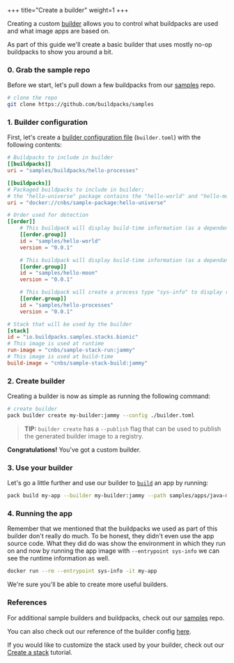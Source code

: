 +++
title="Create a builder"
weight=1
+++

Creating a custom [builder][builder] allows you to control what buildpacks are used and what image apps are based on.

<!--more-->

As part of this guide we'll create a basic builder that uses mostly no-op buildpacks to show you around a bit.

### 0. Grab the sample repo

Before we start, let's pull down a few buildpacks from our [samples][samples] repo.

```bash
# clone the repo
git clone https://github.com/buildpacks/samples
```

### 1. Builder configuration

First, let's create a [builder configuration file][builder-config] (`builder.toml`) with the following contents:

```toml
# Buildpacks to include in builder
[[buildpacks]]
uri = "samples/buildpacks/hello-processes"

[[buildpacks]]
# Packaged buildpacks to include in builder;
# the "hello-universe" package contains the "hello-world" and "hello-moon" buildpacks
uri = "docker://cnbs/sample-package:hello-universe"

# Order used for detection
[[order]]
    # This buildpack will display build-time information (as a dependency)
    [[order.group]]
    id = "samples/hello-world"
    version = "0.0.1"

    # This buildpack will display build-time information (as a dependant)
    [[order.group]]
    id = "samples/hello-moon"
    version = "0.0.1"

    # This buildpack will create a process type "sys-info" to display runtime information
    [[order.group]]
    id = "samples/hello-processes"
    version = "0.0.1"

# Stack that will be used by the builder
[stack]
id = "io.buildpacks.samples.stacks.bionic"
# This image is used at runtime
run-image = "cnbs/sample-stack-run:jammy"
# This image is used at build-time
build-image = "cnbs/sample-stack-build:jammy"
```

### 2. Create builder

Creating a builder is now as simple as running the following command:

```bash
# create builder
pack builder create my-builder:jammy --config ./builder.toml
```

> **TIP:** `builder create` has a `--publish` flag that can be used to publish the generated builder image to a registry.

**Congratulations!** You've got a custom builder.

### 3. Use your builder

Let's go a little further and use our builder to [`build`][build] an app by running:

```bash
pack build my-app --builder my-builder:jammy --path samples/apps/java-maven/
```

### 4. Running the app

Remember that we mentioned that the buildpacks we used as part of this builder don't really do much. To be honest, they
didn't even use the app source code. What they did do was show the environment in which they run on and now by running
the app image with `--entrypoint sys-info` we can see the runtime information as well.

```bash
docker run --rm --entrypoint sys-info -it my-app
```

We're sure you'll be able to create more useful builders.

### References

For additional sample builders and buildpacks, check out our [samples][samples] repo.

You can also check out our reference of the builder config [here][builder-config].

If you would like to customize the stack used by your builder, check out our [Create a stack][create-a-stack] tutorial.

[build]: /docs/concepts/operations/build/
[builder]: /docs/concepts/components/builder/
[builder-config]: /docs/reference/builder-config/
[create-a-stack]: /docs/operator-guide/create-a-stack
[samples]: https://github.com/buildpacks/samples
